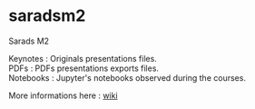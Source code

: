 # saradsm2
Sarads M2

Keynotes : Originals presentations files.  
PDFs : PDFs presentations exports files.  
Notebooks : Jupyter's notebooks observed during the courses.  

More informations here : [wiki](https://github.com/SimonOuellet/saradsm2/wiki)
